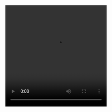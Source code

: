 <video width="320" height="320" controls>
<source src="https://user-images.githubusercontent.com/43886147/109716745-82d8d200-7ba5-11eb-9ba4-ab6c7970a359.mp4" type="video/mp4">
</video>
